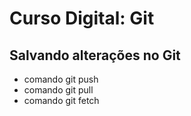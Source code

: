 # Curso Digital: Git
 
## Salvando alterações no Git
* comando git push
* comando git pull
* comando git fetch

